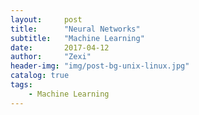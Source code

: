 ```yaml
---
layout:     post
title:      "Neural Networks"
subtitle:   "Machine Learning"
date:       2017-04-12
author:     "Zexi"
header-img: "img/post-bg-unix-linux.jpg"
catalog: true
tags:
    - Machine Learning
---
```

